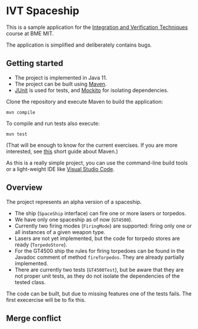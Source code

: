 # IVT Spaceship

This is a sample application for the [Integration and Verification Techniques](http://www.mit.bme.hu/oktatas/targyak/vimiac04) course at BME MIT.

The application is simplified and deliberately contains bugs.

## Getting started

- The project is implemented in Java 11.
- The project can be built using [Maven](https://maven.apache.org/).
- [JUnit](https://junit.org/junit5/) is used for tests, and [Mockito](https://site.mockito.org/) for isolating dependencies.

Clone the repository and execute Maven to build the application:

```
mvn compile
```

To compile and run tests also execute:

```
mvn test
```

(That will be enough to know for the current exercises. If you are more interested, see [this](https://github.com/ftsrg-edu/swsv-labs/wiki/0b-Build-tools) short guide about Maven.)

As this is a really simple project, you can use the command-line build tools or a light-weight IDE like [Visual Studio Code](https://code.visualstudio.com/).

## Overview

The project represents an alpha version of a spaceship.

- The ship (`SpaceShip` interface) can fire one or more lasers or torpedos.
- We have only one spaceship as of now (`GT4500`).
- Currently two firing modes (`FiringMode`) are supported: firing only one or all instances of a given weapon type.
- Lasers are not yet implemented, but the code for torpedo stores are ready (`TorpedoStore`).
- For the GT4500 ship the rules for firing torpedoes can be found in the Javadoc comment of method `fireTorpedos`. They are already partially implemented.
- There are currently two tests (`GT4500Test`), but be aware that they are not proper unit tests, as they do not isolate the dependencies of the tested class.

The code can be built, but due to missing features one of the tests fails. The first execercise will be to fix this.

## Merge conflict 